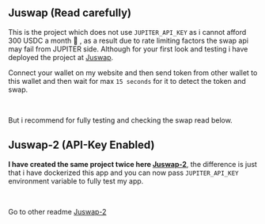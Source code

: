 ## Juswap (Read carefully)

This is the project which does not use `JUPITER_API_KEY` as i cannot afford 300 USDC a month 🙏 , as a result due to rate limiting factors the swap api may fail from JUPITER side. Although for your first look and testing i have deployed the project at [Juswap](https://juswap.vercel.app). 
<br>

Connect your wallet on my website and then send token from other wallet to this wallet and then wait for max `15 seconds` for it to detect the token and swap.

<br>

But i recommend for fully testing and checking the swap read below.


## Juswap-2 (API-Key Enabled)

**I have created the same project twice here [Juswap-2](https://github.com/anuraag-5/Juswap-2)**, the difference is just that i have dockerized this app and you can now pass `JUPITER_API_KEY` environment variable to fully test my app.

<br>

Go to other readme [Juswap-2](https://github.com/anuraag-5/Juswap-2/blob/main/README.md)